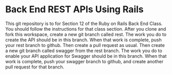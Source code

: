 # Back End REST APIs Using Rails

This git repository is to for Section 12 of the Ruby on Rails Back End Class.  You should follow the instructions for
that class section.  After you clone and fork this workspace, create a new git branch called rest.  The work
you do to create the API should be in this branch.  When that work is complete, push your rest branch to github.
Then create a pull request as usual.
Then create a new git branch called swagger from the rest branch.  The work you do to enable your API application for Swagger should
be in this branch.  When that work is complete, push your swagger branch to github, and create another pull request for that branch.
